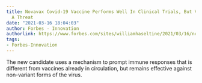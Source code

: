 ```yaml
---
title: Novavax Covid-19 Vaccine Performs Well In Clinical Trials, But Variants Remain
  A Threat
date: "2021-03-16 18:04:03"
author: Forbes - Innovation
authorlink: https://www.forbes.com/sites/williamhaseltine/2021/03/16/novavax-covid-19-vaccine-performs-well-in-clinical-trials-but-variants-remain-a-threat/
tags:
- Forbes-Innovation
---
```

The new candidate uses a mechanism to prompt immune responses that is different from vaccines already in circulation, but remains effective against non-variant forms of the virus.